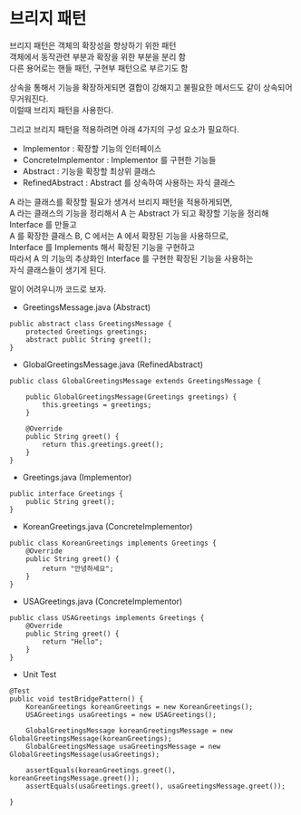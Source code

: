 브리지 패턴
==========
브리지 패턴은 객체의 확장성을 향상하기 위한 패턴  
객체에서 동작관련 부분과 확장을 위한 부분을 분리 함  
다른 용어로는 핸들 패턴, 구현부 패턴으로 부르기도 함  

상속을 통해서 기능을 확장하게되면 결합이 강해지고 불필요한 메서드도 같이 상속되어 무거워진다.  
이럴때 브리지 패턴을 사용한다.  

그리고 브리지 패턴을 적용하려면 아래 4가지의 구성 요소가 필요하다. 
* Implementor : 확장할 기능의 인터페이스
* ConcreteImplementor : Implementor 를 구현한 기능들
* Abstract : 기능을 확장할 최상위 클래스
* RefinedAbstract : Abstract 를 상속하여 사용하는 자식 클래스

A 라는 클래스를 확장할 필요가 생겨서 브리지 패턴을 적용하게되면,  
A 라는 클래스의 기능을 정리해서 A 는 Abstract 가 되고
확장할 기능을 정리해 Interface 를 만들고  
A 를 확장한 클래스 B, C 에서는 A 에서 확장된 기능을 사용하므로,  
Interface 를 Implements 해서 확장된 기능을 구현하고  
따라서 A 의 기능의 추상화인 Interface 를 구현한 확장된 기능을 사용하는  
자식 클래스들이 생기게 된다.  

말이 어려우니까 코드로 보자.  

* GreetingsMessage.java (Abstract)
```
public abstract class GreetingsMessage {
    protected Greetings greetings;
    abstract public String greet();
}
```

* GlobalGreetingsMessage.java (RefinedAbstract)
```
public class GlobalGreetingsMessage extends GreetingsMessage {

    public GlobalGreetingsMessage(Greetings greetings) {
        this.greetings = greetings;
    }

    @Override
    public String greet() {
        return this.greetings.greet();
    }
}
```

* Greetings.java (Implementor)
```
public interface Greetings {
    public String greet();
}
```

* KoreanGreetings.java (ConcreteImplementor)
```
public class KoreanGreetings implements Greetings {
    @Override
    public String greet() {
        return "안녕하세요";
    }
}
```

* USAGreetings.java (ConcreteImplementor)
```
public class USAGreetings implements Greetings {
    @Override
    public String greet() {
        return "Hello";
    }
}
```

* Unit Test
```
@Test
public void testBridgePattern() {
    KoreanGreetings koreanGreetings = new KoreanGreetings();
    USAGreetings usaGreetings = new USAGreetings();

    GlobalGreetingsMessage koreanGreetingsMessage = new GlobalGreetingsMessage(koreanGreetings);
    GlobalGreetingsMessage usaGreetingsMessage = new GlobalGreetingsMessage(usaGreetings);

    assertEquals(koreanGreetings.greet(), koreanGreetingsMessage.greet());
    assertEquals(usaGreetings.greet(), usaGreetingsMessage.greet());

}
```


